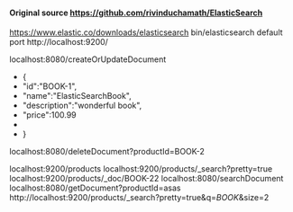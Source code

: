 #### Original source https://github.com/rivinduchamath/ElasticSearch


https://www.elastic.co/downloads/elasticsearch
bin/elasticsearch
default port http://localhost:9200/

localhost:8080/createOrUpdateDocument
* {
* "id":"BOOK-1",
* "name":"ElasticSearchBook",
* "description":"wonderful book",
* "price":100.99
* 
* }

localhost:8080/deleteDocument?productId=BOOK-2

localhost:9200/products
localhost:9200/products/_search?pretty=true
localhost:9200/products/_doc/BOOK-22
localhost:8080/searchDocument
localhost:8080/getDocument?productId=asas
http://localhost:9200/products/_search?pretty=true&q=*BOOK*&size=2